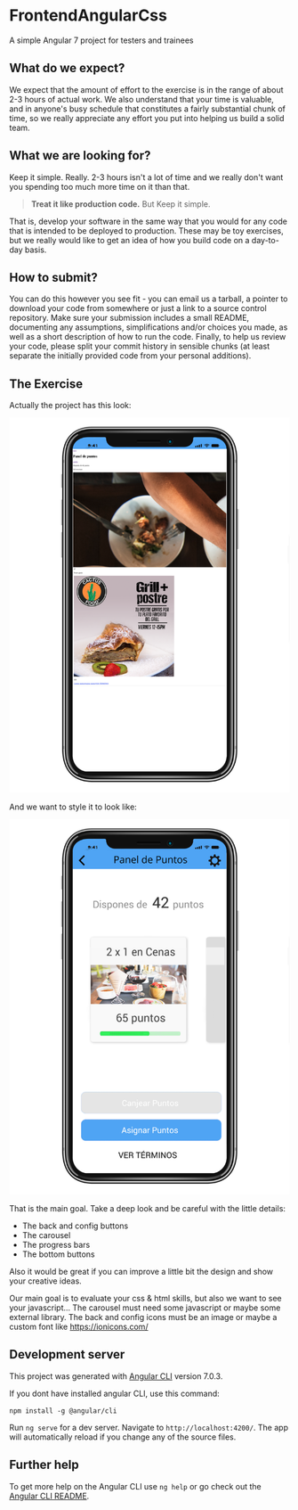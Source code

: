 # FrontendAngularCss

A simple Angular 7 project for testers and trainees

## What do we expect?

We expect that the amount of effort to the exercise is in the range of about 2-3 hours of actual work. We also understand that your time is valuable, and in anyone's busy schedule that constitutes a fairly substantial chunk of time, so we really appreciate any effort you put into helping us build a solid team.

## What we are looking for?
Keep it simple. Really. 2-3 hours isn't a lot of time and we really don't want you spending too much more time on it than that.

> **Treat it like production code.** But Keep it simple.

That is, develop your software in the same way that you would for any code that is intended to be deployed to production. These may be toy exercises, but we really would like to get an idea of how you build code on a day-to-day basis.

## How to submit?
You can do this however you see fit - you can email us a tarball, a pointer to download your code from somewhere or just a link to a source control repository. Make sure your submission includes a small README, documenting any assumptions, simplifications and/or choices you made, as well as a short description of how to run the code. Finally, to help us review your code, please split your commit history in sensible chunks (at least separate the initially provided code from your personal additions).

## The Exercise

Actually the project has this look:

![actual](./actual-design.png) 

And we want to style it to look like:

![mock](./mock-points-card.jpg) 

That is the main goal.
Take a deep look and be careful with the little details:

- The back and config buttons
- The carousel
- The progress bars
- The bottom buttons

Also it would be great if you can improve a little bit the design and show your creative ideas.

Our main goal is to evaluate your css & html skills, but also we want to see your javascript... 
The carousel must need some javascript or maybe some external library.
The back and config icons must be an image or maybe a custom font like https://ionicons.com/


## Development server

This project was generated with [Angular CLI](https://github.com/angular/angular-cli) version 7.0.3.

If you dont have installed angular CLI, use this command:
```
npm install -g @angular/cli
```

Run `ng serve` for a dev server. Navigate to `http://localhost:4200/`. The app will automatically reload if you change any of the source files.

## Further help

To get more help on the Angular CLI use `ng help` or go check out the [Angular CLI README](https://github.com/angular/angular-cli/blob/master/README.md).
